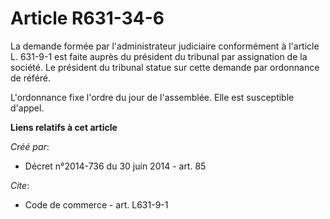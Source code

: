 # Article R631-34-6

La demande formée par l'administrateur judiciaire conformément à l'article L. 631-9-1 est faite auprès du président du
tribunal par assignation de la société. Le président du tribunal statue sur cette demande par ordonnance de référé. 

L'ordonnance fixe l'ordre du jour de l'assemblée. Elle est susceptible d'appel.

**Liens relatifs à cet article**

_Créé par_:

  - Décret n°2014-736 du 30 juin 2014 - art. 85

_Cite_:

  - Code de commerce - art. L631-9-1
